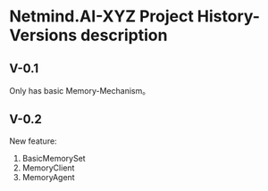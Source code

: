 # Netmind.AI-XYZ Project History-Versions description

## V-0.1 

Only has basic Memory-Mechanism。

## V-0.2

New feature:

1. BasicMemorySet
2. MemoryClient
3. MemoryAgent



